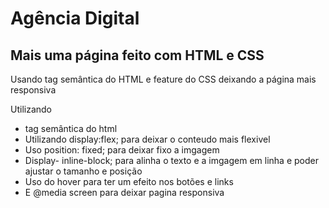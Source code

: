 <h1>Agência Digital</h1>

<h2>Mais uma página feito com HTML e CSS</h2>

<p>Usando tag semântica do HTML e feature do CSS deixando a página mais responsiva</p>
<p>
<p>Utilizando</p>
<ul> 
   <li>tag semântica do html</li>
   <li>Utilizando display:flex; para deixar o conteudo mais flexivel</li>
   <li>Uso position: fixed; para deixar fixo a imgagem</li>
   <li>Display- inline-block; para alinha o texto e a imgagem em linha e poder ajustar o tamanho e posição</li>
   <li>Uso do hover para ter um efeito nos botões e links</li>
   <li>E @media screen para deixar pagina responsiva</li>
</ul>
